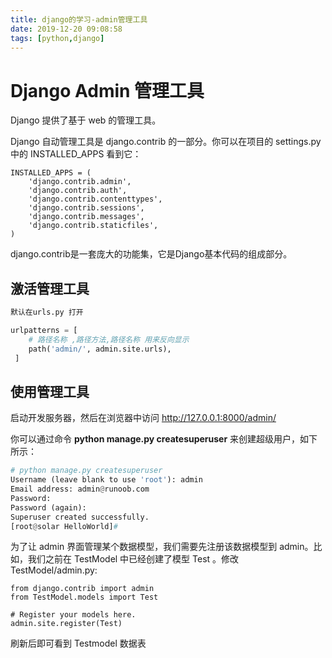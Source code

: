 ```yaml
---
title: django的学习-admin管理工具
date: 2019-12-20 09:08:58
tags: [python,django]
---
```


# Django Admin 管理工具

Django 提供了基于 web 的管理工具。

Django 自动管理工具是 django.contrib 的一部分。你可以在项目的 settings.py 中的 INSTALLED_APPS 看到它：

```
INSTALLED_APPS = (
    'django.contrib.admin',
    'django.contrib.auth',
    'django.contrib.contenttypes',
    'django.contrib.sessions',
    'django.contrib.messages',
    'django.contrib.staticfiles',
)
```

django.contrib是一套庞大的功能集，它是Django基本代码的组成部分。

<!--more-->

## 激活管理工具

```python
默认在urls.py 打开

urlpatterns = [
    # 路径名称 ,路径方法,路径名称 用来反向显示
    path('admin/', admin.site.urls),
 ]
```

## 使用管理工具

启动开发服务器，然后在浏览器中访问 http://127.0.0.1:8000/admin/

你可以通过命令 **python manage.py createsuperuser** 来创建超级用户，如下所示：

```python
# python manage.py createsuperuser
Username (leave blank to use 'root'): admin
Email address: admin@runoob.com
Password:
Password (again):
Superuser created successfully.
[root@solar HelloWorld]#
```

为了让 admin 界面管理某个数据模型，我们需要先注册该数据模型到 admin。比如，我们之前在 TestModel 中已经创建了模型 Test 。修改 TestModel/admin.py:

```
from django.contrib import admin
from TestModel.models import Test
 
# Register your models here.
admin.site.register(Test)
```

刷新后即可看到 Testmodel 数据表

